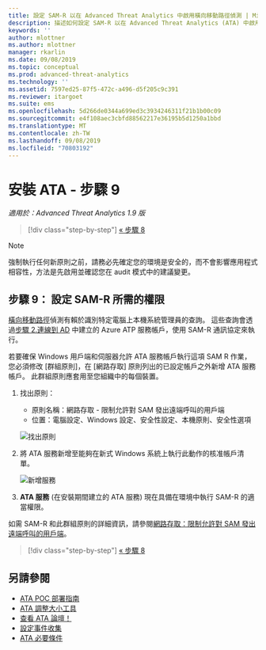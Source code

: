 ```yaml
---
title: 設定 SAM-R 以在 Advanced Threat Analytics 中啟用橫向移動路徑偵測 | Microsoft Docs
description: 描述如何設定 SAM-R 以在 Advanced Threat Analytics (ATA) 中啟用橫向移動路徑偵測
keywords: ''
author: mlottner
ms.author: mlottner
manager: rkarlin
ms.date: 09/08/2019
ms.topic: conceptual
ms.prod: advanced-threat-analytics
ms.technology: ''
ms.assetid: 7597ed25-87f5-472c-a496-d5f205c9c391
ms.reviewer: itargoet
ms.suite: ems
ms.openlocfilehash: 5d266de0344a699ed3c3934246311f21b1b00c09
ms.sourcegitcommit: e4f108aec3cbfd88562217e36195b5d1250a1bbd
ms.translationtype: MT
ms.contentlocale: zh-TW
ms.lasthandoff: 09/08/2019
ms.locfileid: "70803192"
---
```

# <a name="install-ata---step-9"></a>安裝 ATA - 步驟 9

*適用於：Advanced Threat Analytics 1.9 版*

> [!div class="step-by-step"]
> [« 步驟 8](install-ata-step7.md)

> [!NOTE]
> 強制執行任何新原則之前，請務必先確定您的環境是安全的，而不會影響應用程式相容性，方法是先啟用並確認您在 audit 模式中的建議變更。 

## <a name="step-9-configure-sam-r-required-permissions"></a>步驟 9： 設定 SAM-R 所需的權限

[橫向移動路徑](use-case-lateral-movement-path.md)偵測有賴於識別特定電腦上本機系統管理員的查詢。 這些查詢會透過[步驟 2.連線到 AD](install-ata-step2.md) 中建立的 Azure ATP 服務帳戶，使用 SAM-R 通訊協定來執行。
 
若要確保 Windows 用戶端和伺服器允許 ATA 服務帳戶執行這項 SAM R 作業，您必須修改 [群組原則]，在 [網路存取] 原則列出的已設定帳戶之外新增 ATA 服務帳戶。 此群組原則應套用至您組織中的每個裝置。 

1. 找出原則：

   - 原則名稱：網路存取 - 限制允許對 SAM 發出遠端呼叫的用戶端
   - 位置：電腦設定、Windows 設定、安全性設定、本機原則、安全性選項
  
   ![找出原則](./media/samr-policy-location.png)

2. 將 ATA 服務新增至能夠在新式 Windows 系統上執行此動作的核准帳戶清單。
 
   ![新增服務](./media/samr-add-service.png)

3. **ATA 服務** (在安裝期間建立的 ATA 服務) 現在具備在環境中執行 SAM-R 的適當權限。

 如需 SAM-R 和此群組原則的詳細資訊，請參閱[網路存取：限制允許對 SAM 發出遠端呼叫的用戶端](https://docs.microsoft.com/windows/security/threat-protection/security-policy-settings/network-access-restrict-clients-allowed-to-make-remote-sam-calls)。


> [!div class="step-by-step"]
> [« 步驟 8](install-ata-step7.md)

## <a name="see-also"></a>另請參閱
- [ATA POC 部署指南](http://aka.ms/atapoc)
- [ATA 調整大小工具](http://aka.ms/atasizingtool)
- [查看 ATA 論壇！](https://social.technet.microsoft.com/Forums/security/home?forum=mata)
- [設定事件收集](configure-event-collection.md)
- [ATA 必要條件](ata-prerequisites.md)
